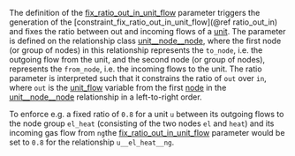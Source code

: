 The definition of the [fix\_ratio\_out\_in\_unit\_flow](@ref) parameter triggers the generation of the
[constraint\_fix\_ratio\_out\_in\_unit\_flow](@ref ratio_out_in) and fixes the ratio between out and incoming flows of a [unit](@ref).
The parameter is defined on the relationship class [unit\_\_node\_\_node](@ref),
where the first node (or group of nodes) in this relationship represents the `to_node`,
i.e. the outgoing flow from the unit, and the second node (or group of nodes),
represents the `from_node`, i.e. the incoming flows to the unit.
The ratio parameter is interpreted such that it constrains the ratio of `out` over `in`,
where `out` is the [unit\_flow](@ref) variable from the first [node](@ref) in the [unit\_\_node\_\_node](@ref) relationship
in a left-to-right order.

To enforce e.g. a fixed ratio of `0.8` for a unit `u` between its outgoing flows to the node group `el_heat` (consisting of the two nodes `el` and `heat`) and its incoming gas flow from `ng`the [fix\_ratio\_out\_in\_unit\_flow](@ref) parameter would be set to `0.8` for the relationship `u__el_heat__ng`.
